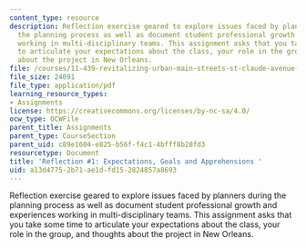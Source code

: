 ```yaml
---
content_type: resource
description: Reflection exercise geared to explore issues faced by planners during
  the planning process as well as document student professional growth and experiences
  working in multi-disciplinary teams. This assignment asks that you take some time
  to articulate your expectations about the class, your role in the group, and thoughts
  about the project in New Orleans.
file: /courses/11-439-revitalizing-urban-main-streets-st-claude-avenue-new-orleans-spring-2009/a13d47752b71ae1dfd152824857a8693_MIT11_439s09_assn01_reflection01.pdf
file_size: 24091
file_type: application/pdf
learning_resource_types:
- Assignments
license: https://creativecommons.org/licenses/by-nc-sa/4.0/
ocw_type: OCWFile
parent_title: Assignments
parent_type: CourseSection
parent_uid: c89e1604-e825-b56f-f4c1-4bfff8b28fd3
resourcetype: Document
title: 'Reflection #1: Expectations, Goals and Apprehensions '
uid: a13d4775-2b71-ae1d-fd15-2824857a8693
---
```

Reflection exercise geared to explore issues faced by planners during the planning process as well as document student professional growth and experiences working in multi-disciplinary teams. This assignment asks that you take some time to articulate your expectations about the class, your role in the group, and thoughts about the project in New Orleans.